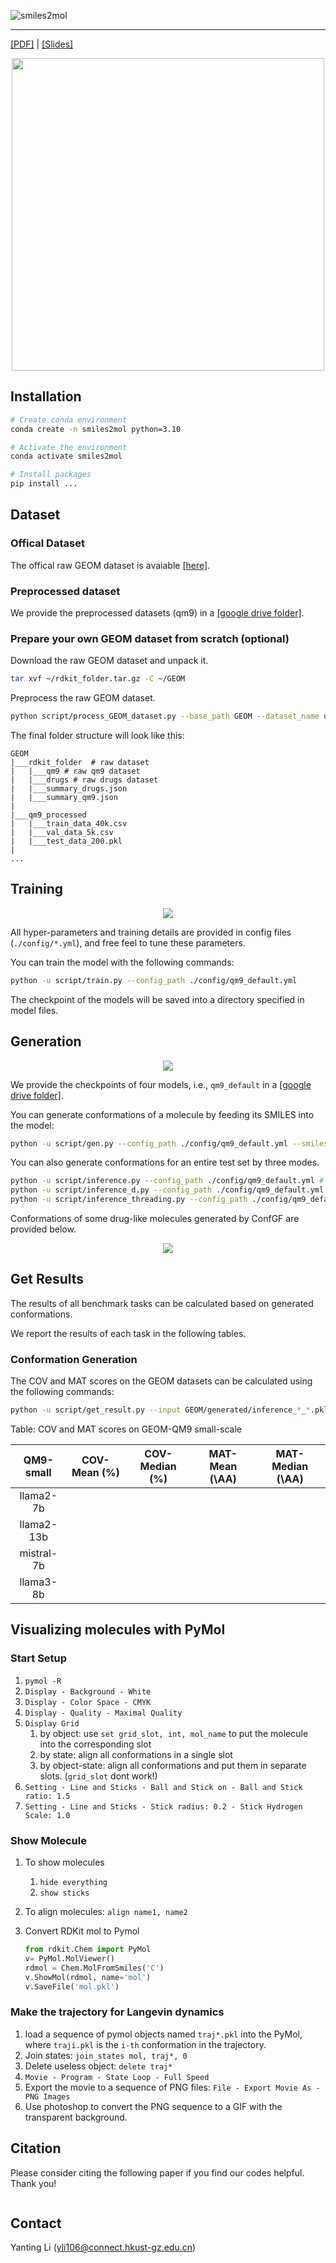 ![smiles2mol](assets/title.png)

----------------------------


[[PDF]](https://github.com/Lee612-1/smiles2mol) | [[Slides]](https://github.com/Lee612-1/smiles2mol)
 


<p align="center">
  <img src="assets/molecules.jpg" width="500"> 
</p>


## Installation


```bash
# Create conda environment
conda create -n smiles2mol python=3.10

# Activate the environment
conda activate smiles2mol

# Install packages
pip install ...
```


## Dataset 
### Offical Dataset
The offical raw GEOM dataset is avaiable [[here]](https://dataverse.harvard.edu/dataset.xhtml?persistentId=doi:10.7910/DVN/JNGTDF).

### Preprocessed dataset
We provide the preprocessed datasets (qm9) in a [[google drive folder]](https://drive.google.com/drive/folders/13K-h9B8lL10O718M4OLJJpj4iAPtO25r?usp=sharing).
### Prepare your own GEOM dataset from scratch (optional)
Download the raw GEOM dataset and unpack it.

```bash
tar xvf ~/rdkit_folder.tar.gz -C ~/GEOM
```

Preprocess the raw GEOM dataset.

```bash
python script/process_GEOM_dataset.py --base_path GEOM --dataset_name qm9 --confmin 50 --confmax 500
```

The final folder structure will look like this: 

```
GEOM
|___rdkit_folder  # raw dataset
|   |___qm9 # raw qm9 dataset
|   |___drugs # raw drugs dataset
|   |___summary_drugs.json
|   |___summary_qm9.json
|   
|___qm9_processed
|   |___train_data_40k.csv
|   |___val_data_5k.csv
|   |___test_data_200.pkl
|
...
```

## Training

<p align="center">
  <img src="assets/training-folw.png" /> 
</p>

All hyper-parameters and training details are provided in config files (`./config/*.yml`), and free feel to tune these parameters.

You can train the model with the following commands:

```bash
python -u script/train.py --config_path ./config/qm9_default.yml
```

The checkpoint of the models will be saved into a directory specified in model files.

## Generation

<p align="center">
  <img src="assets/inference-flow.png">
</p>

We provide the checkpoints of four models, i.e., `qm9_default` in a [[google drive folder]](https://drive.google.com/drive/folders/1JX3Xcdl_n-0CEsGwoG9C5kKbgHm_qsxA?usp=sharing).

You can generate conformations of a molecule by feeding its SMILES into the model:

```bash
python -u script/gen.py --config_path ./config/qm9_default.yml --smiles c1ccccc1
```

You can also generate conformations for an entire test set by three modes.
```bash
python -u script/inference.py --config_path ./config/qm9_default.yml # normal
python -u script/inference_d.py --config_path ./config/qm9_default.yml # provide some guidance when inference
python -u script/inference_threading.py --config_path ./config/qm9_default.yml # multi-gpu (max 4)
```

Conformations of some drug-like molecules generated by ConfGF are provided below.

<p align="center">
  <img src="assets/molecules.jpg" /> 
</p>

## Get Results
The results of all benchmark tasks can be calculated based on generated conformations.

We report the results of each task in the following tables. 

### Conformation Generation

The COV and MAT scores on the GEOM datasets can be calculated using the following commands:

```bash
python -u script/get_result.py --input GEOM/generated/inference_*_*.pkl --threshold 0.5  
```




Table: COV and MAT scores on GEOM-QM9 small-scale


|    QM9-small     | COV-Mean (%) | COV-Median (%) | MAT-Mean (\AA) | MAT-Median (\AA) |
| :--------: | :----------: | :------------: | :----------------------------------: | :------------------------------------: |
| llama2-7b  |     |       |                           |                              |
| llama2-13b |         |           |                               |                                  |
|    mistral-7b   |         |          |                                |                                  |
|  llama3-8b   |         |           |                                |                                  |



## Visualizing molecules with PyMol

### Start Setup

1. `pymol -R`
2. `Display - Background - White`
3. `Display - Color Space - CMYK`
4. `Display - Quality - Maximal Quality`
5. `Display Grid`
   1. by object:  use `set grid_slot, int, mol_name` to put the molecule into the corresponding slot
   2. by state: align all conformations in a single slot
   3. by object-state: align all conformations and put them in separate slots. (`grid_slot` dont work!)
6. `Setting - Line and Sticks - Ball and Stick on - Ball and Stick ratio: 1.5`
7. `Setting - Line and Sticks - Stick radius: 0.2 - Stick Hydrogen Scale: 1.0`

### Show Molecule

1. To show molecules

   1. `hide everything`
   2. `show sticks`

2. To align molecules: `align name1, name2`

3. Convert RDKit mol to Pymol

   ```python
   from rdkit.Chem import PyMol
   v= PyMol.MolViewer()
   rdmol = Chem.MolFromSmiles('C')
   v.ShowMol(rdmol, name='mol')
   v.SaveFile('mol.pkl')
   ```

### Make the trajectory for Langevin dynamics
1. load a sequence of pymol objects named `traj*.pkl` into the PyMol, where `traji.pkl` is the `i-th` conformation in the trajectory.
2. Join states: `join_states mol, traj*, 0`
3. Delete useless object: `delete traj*`
4. `Movie - Program - State Loop - Full Speed`
5. Export the movie to a sequence of PNG files: `File - Export Movie As - PNG Images`
6. Use photoshop to convert the PNG sequence to a GIF with the transparent background.


## Citation
Please consider citing the following paper if you find our codes helpful. Thank you!
```

```

## Contact
Yanting Li (yli106@connect.hkust-gz.edu.cn)